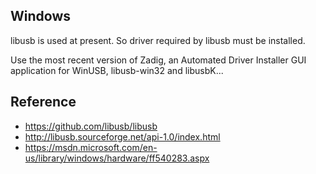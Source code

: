 

## Windows

libusb is used at present. So driver required by libusb must be installed.

Use the most recent version of Zadig, an Automated Driver Installer GUI application for WinUSB, libusb-win32 and libusbK...

## Reference

* https://github.com/libusb/libusb
* http://libusb.sourceforge.net/api-1.0/index.html
* https://msdn.microsoft.com/en-us/library/windows/hardware/ff540283.aspx
